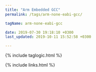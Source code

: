 ```yaml
---
title: "Arm Embedded GCC"
permalink: /tags/arm-none-eabi-gcc/

tagName: arm-none-eabi-gcc

date: 2019-07-30 19:18:10 +0300
last_updated: 2019-10-11 15:52:58 +0300

---
```


{% include taglogic.html %}

{% include links.html %}
